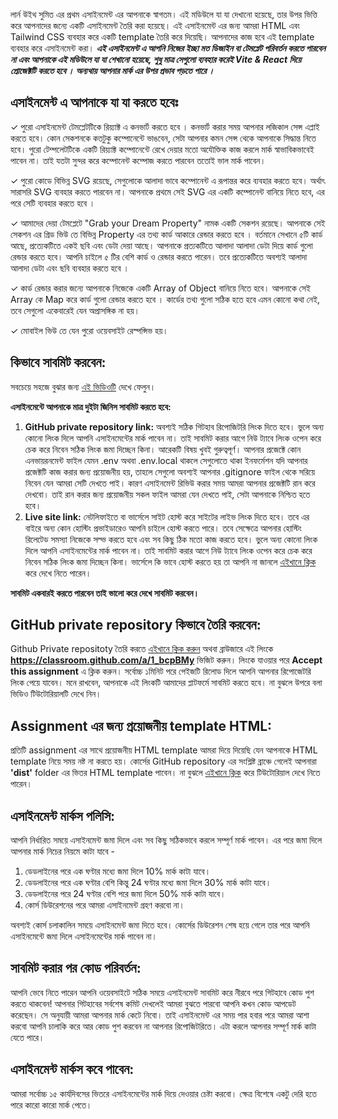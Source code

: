 লার্ন উইথ সুমিত এর প্রথম এসাইনমেন্ট এর আপনাকে স্বাগতম। এই মডিউলে যা যা দেখানো হয়েছে, তার উপর ভিত্তি করে আপনাদের জন্যে একটি এসাইনমেন্ট তৈরি করা হয়েছে। এই এসাইনমেন্ট এর জন্য আমরা HTML এবং Tailwind CSS ব্যবহার করে একটি template তৈরি করে দিয়েছি। আপনাদের কাজ হবে এই template ব্যবহার করে এসাইনমেন্ট করা। ***এই এসাইনমেন্ট এ আপনি নিজের ইচ্ছা মত ডিজাইন বা টেমপ্লেট পরিবর্তন করতে পারবেন না এবং আপনাকে এই মডিউলে যা যা শেখানো হয়েছে, শুধু মাত্র সেগুলো ব্যবহার করেই Vite & React দিয়ে প্রোজেক্টটি করতে হবে । অন্যথায় আপনার মার্ক এর উপর প্রভাব পড়তে পারে ।***

## এসাইনমেন্ট এ আপনাকে যা যা করতে হবেঃ

✓ পুরো এসাইনমেন্ট টেমপ্লেটটিকে রিয়্যাক্ট এ কনভার্ট করতে হবে । কনভার্ট করার সময় আপনার লজিকাল সেন্স এপ্লাই করতে হবে। কোন সেকশনকে কতটুকু কম্পোনেন্টে ভাঙবেন, সেটা আপনার কমন সেন্স থেকে আপনাকে সিদ্ধান্ত নিতে হবে। পুরো টেম্পলেটটিকে একটি রিয়্যাক্ট কম্পোনেন্টে রেখে দেয়ার মতো অযৌক্তিক কাজ করলে মার্ক স্বাভাবিকভাবেই পাবেন না। তাই যতটা সুন্দর করে কম্পোনেন্ট কম্পোজ করতে পারবেন ততোই ভাল মার্ক পাবেন।

✓ পুরো কোডে বিভিন্ন SVG রয়েছে, সেগুলোকে আলাদা ভাবে কম্পোনেন্ট এ রূপান্তর করে ব্যবহার করতে হবে। অর্থাৎ সারাসরি SVG ব্যবহার করতে পারবেন না। আপনাকে প্রথমে সেই SVG এর একটি কম্পোনেন্ট বানিয়ে নিতে হবে, এর পরে সেটি ব্যবহার করতে হবে ।

✓ আমাদের দেয়া টেমপ্লেটে "Grab your Dream Property" নামক একটি সেকশন রয়েছে। আপনাকে সেই সেকশন এর গ্রিড ভিউ তে বিভিন্ন Property এর তথ্য কার্ড আকারে রেন্ডার করতে হবে । বর্তমানে সেখানে ৫টি কার্ড আছে, প্রত্যেকটিতে একই ছবি এবং ডেটা দেয়া আছে। আপনাকে প্রত্যকটিতে আলাদা আলাদা ডেটা দিয়ে কার্ড গুলো রেন্ডার করতে হবে। আপনি চাইলে ৫ টির বেশি কার্ড ও রেন্ডার করতে পারেন। তবে প্রত্যেকটিতে অবশ্যই আলাদা আলাদা ডেটা এবং ছবি ব্যবহার করতে হবে ।

✓ কার্ড রেন্ডার করার জন্যে আপনাকে নিজেকে একটি Array of Object বানিয়ে নিতে হবে। আপনাকে সেই Array কে Map করে কার্ড গুলো রেন্ডার করতে হবে । কার্ডের তথ্য গুলো সঠিক হতে হবে এমন কোনো কথা নেই, তবে সেগুলো একেবারেই যেন অপ্রাসঙ্গিক না হয়।

✓ মোবাইল ভিউ তে যেন পুরো ওয়েবসাইট রেস্পন্সিভ হয়।

## কিভাবে সাবমিট করবেন:

সবচেয়ে সহজে বুঝার জন্য [এই ভিডিওটি](https://learnwithsumit.com/rnext/courses/rnext/how-to-submit-assignments-in-reactive-accelerator-course) দেখে ফেলুন।

**এসাইনমেন্টে আপনাকে মাত্র দুইটা জিনিস সাবমিট করতে হবে:**

1. **GitHub private repository link:** অবশ্যই সঠিক গিটহাব রিপোজিটরি লিংক দিতে হবে। ভুলে অন্য কোনো লিংক দিলে আপনি এসাইনমেন্টের মার্ক পাবেন না। তাই সাবমিট করার আগে নিউ ট্যাবে লিংক ওপেন করে চেক করে নিবেন সঠিক লিংক জমা দিচ্ছেন কিনা। আরেকটি বিষয় খুবই গুরুত্বপূর্ণ। আপনার প্রজেক্টে কোন এনভায়রনমেন্ট ফাইল যেমন .env অথবা .env.local থাকলে সেগুলোতে থাকা ইনফর্মেশন যদি আপনার প্রজেক্টটি কাজ করার জন্য প্রয়োজনীয় হয়, তাহলে সেগুলো অবশ্যই আপনার .gitignore ফাইল থেকে সরিয়ে নিবেন যেন আমরা সেটি দেখতে পাই। কারণ এসাইনমেন্ট রিভিউ করার সময় আমরা আপনার প্রজেক্টটি রান করে দেখবো। তাই রান করার জন্য প্রয়োজনীয় সকল ফাইল আমরা যেন দেখতে পাই, সেটা আপনাকে নিশ্চিত হতে হবে।
2. **Live site link:** নেটলিফাইতে বা ভার্সেলে সাইট হোস্ট করে সাইটের লাইভ লিংক দিতে হবে। তবে এর বাইরে অন্য কোন হোস্টিং প্রভাইডারেও আপনি চাইলে হোস্ট করতে পারে। তবে সেক্ষেত্রে আপনার হোস্টিং রিলেটেড সমস্যা নিজেকে সল্ভ করতে হবে এবং সব কিছু ঠিক মতো কাজ করতে হবে। ভুলে অন্য কোনো লিংক দিলে আপনি এসাইনমেন্টের মার্ক পাবেন না। তাই সাবমিট করার আগে নিউ ট্যাবে লিংক ওপেন করে চেক করে নিবেন সঠিক লিংক জমা দিচ্ছেন কিনা। ভার্সেলে কি ভাবে হোস্ট করতে হয় তা আপনি না জানলে [এইখানে ক্লিক](https://learnwithsumit.com/rnext/courses/rnext/how-to-deploy-your-project-to-vercel-free) করে দেখে নিতে পারেন।

**সাবমিট একবারই করতে পারবেন তাই ভালো করে দেখে সাবমিট করবেন।**

## GitHub private repository কিভাবে তৈরি করবেন:

Github Private repositoty তৈরি করতে [এইখানে ক্লিক করুন](https://classroom.github.com/a/1_bcpBMy) অথবা ব্রাউজারে এই লিংকে **https://classroom.github.com/a/1_bcpBMy** ভিজিট করুন। লিংকে যাওয়ার পরে **Accept this assignment** এ ক্লিক করুন। সর্বোচ্চ ১মিনিট পরে পেইজটি রিলোড দিলে আপনি আপনার রিপোজেটরি লিংক পেয়ে যাবেন। মনে রাখবেন, আপনাকে এই লিংকটি আমাদের প্লাটফর্মে সাবমিট করতে হবে। না বুঝলে উপরে বলা ভিডিও টিউটোরিয়ালটি দেখে নিন।

## Assignment এর জন্য প্রয়োজনীয় template HTML:

প্রতিটি assignment এর সাথে প্রয়োজনীয় HTML template আমরা দিয়ে দিয়েছি যেন আপনাকে HTML template নিয়ে সময় নষ্ট না করতে হয়। কোর্সের GitHub repository এর সংশ্লিষ্ট ব্রাঞ্চে গেলেই আপনারা **'dist'** folder এর ভিতর HTML template পাবেন। না বুঝলে [এইখানে ক্লিক](https://learnwithsumit.com/rnext/courses/rnext/how-to-submit-assignments-in-reactive-accelerator-course) করে টিউটোরিয়াল দেখে নিতে পারেন।

## এসাইনমেন্ট মার্কস পলিসি:

আপনি নির্ধারিত সময়ে এসাইনমেন্ট জমা দিলে এবং সব কিছু সঠিকভাবে করলে সম্পূর্ণ মার্ক পাবেন। এর পরে জমা দিলে আপনার মার্ক নিচের নিয়মে কাটা যাবে -

1. ডেডলাইনের পরে এক ঘণ্টার মধ্যে জমা দিলে 10% মার্ক কাটা যাবে।
2. ডেডলাইনের পরে এক ঘণ্টার বেশি কিন্তু 24 ঘণ্টার মধ্যে জমা দিলে 30% মার্ক কাটা যাবে।
3. ডেডলাইনের পরে 24 ঘণ্টার বেশি পরে জমা দিলে 50% মার্ক কাটা যাবে।
4. কোর্স ডিউরেশনের পরে আমরা এসাইনমেন্ট গ্রহণ করবো না।

অবশ্যই কোর্স চলাকালিন সময়ে এসাইনমেন্ট জমা দিতে হবে। কোর্সের ডিউরেশন শেষ হয়ে গেলে তার পরে আপনি এসাইনমেন্টে জমা দিলে এসাইনমেন্টের মার্ক পাবেন না।

## সাবমিট করার পর কোড পরিবর্তন:

আপনি ভেবে নিতে পারেন আপনি ওয়েবসাইটে সঠিক সময়ে এসাইনমেন্ট সাবমিট করে নীরবে পরে গিটহাবে কোড পুশ করতে থাকবেন! আপনার গিটহাবের সর্বশেষ কমিট দেখলেই আমরা বুঝতে পারবো আপনি কখন কোড আপডেট করেছেন। সে অনুযায়ী আমরা আপনার মার্ক কেটে নিবো। তাই এসাইনমেন্ট এর সময় পার হবার পরে আমরা আশা করবো আপনি চালাকি করে আর কোড পুশ করবেন না আপনার রিপোজিটরিতে। এটা করলে আপনার সম্পূর্ণ মার্ক কাটা যেতে পারে।

## এসাইনমেন্ট মার্কস কবে পাবেন:

আমরা সর্বোচ্চ ১৫ কার্যদিবসের ভিতরে এসাইনমেন্টের মার্ক দিয়ে দেওয়ার চেষ্টা করবো। ক্ষেত্র বিশেষে একটু দেরি হতে পারে কারো কারো মার্ক পেতে।
